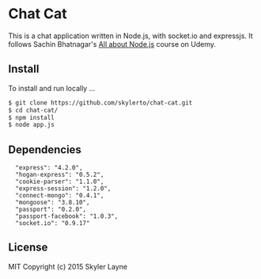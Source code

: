 # Chat Cat  
  
This is a chat application written in Node.js, with socket.io and expressjs. It follows Sachin Bhatnagar's [All about Node.js](https://www.udemy.com/all-about-nodejs/) course on Udemy.  

## Install

To install and run locally ...

```sh
$ git clone https://github.com/skylerto/chat-cat.git
$ cd chat-cat/
$ npm install
$ node app.js
```

## Dependencies

      "express": "4.2.0",
      "hogan-express": "0.5.2",
      "cookie-parser": "1.1.0",
      "express-session": "1.2.0",
      "connect-mongo": "0.4.1",
      "mongoose": "3.8.10",
      "passport": "0.2.0",
      "passport-facebook": "1.0.3",
      "socket.io": "0.9.17"

## License

MIT Copyright (c) 2015 Skyler Layne
